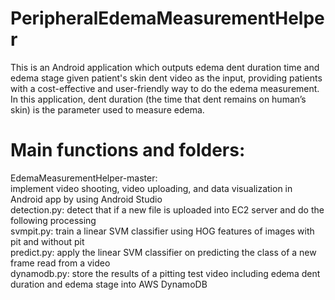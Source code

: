 # PeripheralEdemaMeasurementHelper
This is an Android application which outputs edema dent duration time and edema stage given patient's skin dent video as the input, providing patients with a cost-effective and user-friendly way to do the edema measurement. In this application, dent duration (the time that dent remains on human’s skin) is the parameter used to measure edema. 
# Main functions and folders:
EdemaMeasurementHelper-master:   
implement video shooting, video uploading, and data visualization in Android app by using Android Studio  
detection.py:  detect that if a new file is uploaded into EC2 server and do the following processing  
svmpit.py:  train a linear SVM classifier using HOG features of images with pit and without pit  
predict.py:  apply the linear SVM classifier on predicting the class of a new frame read from a video  
dynamodb.py:  store the results of a pitting test video including edema dent duration and edema stage into AWS DynamoDB  
